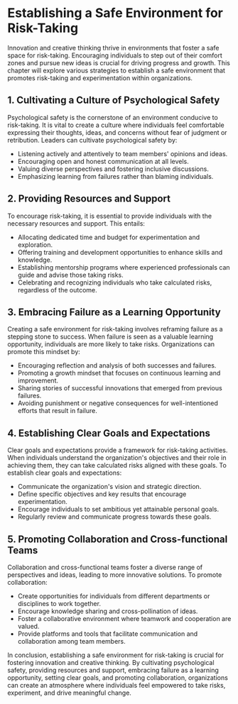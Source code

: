 Establishing a Safe Environment for Risk-Taking
========================================================

Innovation and creative thinking thrive in environments that foster a safe space for risk-taking. Encouraging individuals to step out of their comfort zones and pursue new ideas is crucial for driving progress and growth. This chapter will explore various strategies to establish a safe environment that promotes risk-taking and experimentation within organizations.

1\. Cultivating a Culture of Psychological Safety
------------------------------------------------

Psychological safety is the cornerstone of an environment conducive to risk-taking. It is vital to create a culture where individuals feel comfortable expressing their thoughts, ideas, and concerns without fear of judgment or retribution. Leaders can cultivate psychological safety by:

* Listening actively and attentively to team members' opinions and ideas.
* Encouraging open and honest communication at all levels.
* Valuing diverse perspectives and fostering inclusive discussions.
* Emphasizing learning from failures rather than blaming individuals.

2\. Providing Resources and Support
----------------------------------

To encourage risk-taking, it is essential to provide individuals with the necessary resources and support. This entails:

* Allocating dedicated time and budget for experimentation and exploration.
* Offering training and development opportunities to enhance skills and knowledge.
* Establishing mentorship programs where experienced professionals can guide and advise those taking risks.
* Celebrating and recognizing individuals who take calculated risks, regardless of the outcome.

3\. Embracing Failure as a Learning Opportunity
----------------------------------------------

Creating a safe environment for risk-taking involves reframing failure as a stepping stone to success. When failure is seen as a valuable learning opportunity, individuals are more likely to take risks. Organizations can promote this mindset by:

* Encouraging reflection and analysis of both successes and failures.
* Promoting a growth mindset that focuses on continuous learning and improvement.
* Sharing stories of successful innovations that emerged from previous failures.
* Avoiding punishment or negative consequences for well-intentioned efforts that result in failure.

4\. Establishing Clear Goals and Expectations
--------------------------------------------

Clear goals and expectations provide a framework for risk-taking activities. When individuals understand the organization's objectives and their role in achieving them, they can take calculated risks aligned with these goals. To establish clear goals and expectations:

* Communicate the organization's vision and strategic direction.
* Define specific objectives and key results that encourage experimentation.
* Encourage individuals to set ambitious yet attainable personal goals.
* Regularly review and communicate progress towards these goals.

5\. Promoting Collaboration and Cross-functional Teams
-----------------------------------------------------

Collaboration and cross-functional teams foster a diverse range of perspectives and ideas, leading to more innovative solutions. To promote collaboration:

* Create opportunities for individuals from different departments or disciplines to work together.
* Encourage knowledge sharing and cross-pollination of ideas.
* Foster a collaborative environment where teamwork and cooperation are valued.
* Provide platforms and tools that facilitate communication and collaboration among team members.

In conclusion, establishing a safe environment for risk-taking is crucial for fostering innovation and creative thinking. By cultivating psychological safety, providing resources and support, embracing failure as a learning opportunity, setting clear goals, and promoting collaboration, organizations can create an atmosphere where individuals feel empowered to take risks, experiment, and drive meaningful change.
